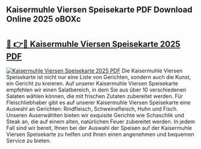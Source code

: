 ## Kaisermuhle Viersen Speisekarte PDF Download Online 2025 oBOXc

# <h2><a href="http://gc9wxs4.nevu.top/?p=Kaisermuhle+Viersen+Speisekarte">🔗 👉🔴 Kaisermuhle Viersen Speisekarte 2025 PDF</a></h2>

[![Kaisermuhle Viersen Speisekarte 2025 PDF](https://i.imgur.com/dBaPXMq.png)](http://gc9wxs4.nevu.top/?p=Kaisermuhle+Viersen+Speisekarte)
Die Kaisermuhle Viersen Speisekarte ist nicht nur eine Liste von Gerichten, sondern auch die Kunst, ein Gericht zu kreieren. Auf unserer Kaisermuhle Viersen Speisekarte empfehlen wir einen Salatbereich, in dem Sie aus über 10 verschiedenen Salaten wählen können, die mit frischen Zutaten zubereitet werden. Für Fleischliebhaber gibt es auf unserer Kaisermuhle Viersen Speisekarte eine Auswahl an Gerichten: Rindfleisch, Schweinefleisch, Huhn und Fisch. Unseren Auserwählten bieten wir exquisite Gerichte wie Schaschlik und Steak an, die auf einem alten, natürlichen Feuer zubereitet werden. In jedem Fall sind wir bereit, Ihnen bei der Auswahl der Speisen auf der Kaisermuhle Viersen Speisekarte zu helfen und Ihnen einen angenehmen und bequemen Service zu bieten.
